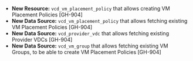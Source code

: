 * **New Resource:** `vcd_vm_placement_policy` that allows creating VM Placement Policies [GH-904]
* **New Data Source:** `vcd_vm_placement_policy` that allows fetching existing VM Placement Policies [GH-904]
* **New Data Source:** `vcd_provider_vdc` that allows fetching existing Provider VDCs [GH-904]
* **New Data Source:** `vcd_vm_group` that allows fetching existing VM Groups, to be able to create VM Placement Policies [GH-904]
